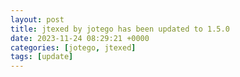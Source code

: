 ```yaml
---
layout: post
title: jtexed by jotego has been updated to 1.5.0
date: 2023-11-24 08:29:21 +0000
categories: [jotego, jtexed]
tags: [update]
---
```


